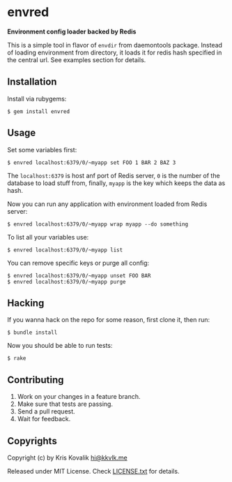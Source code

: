 # envred

**Environment config loader backed by Redis**

This is a simple tool in flavor of `envdir` from daemontools package. Instead of
loading environment from directory, it loads it for redis hash specified in
the central url. See examples section for details.

## Installation

Install via rubygems:

    $ gem install envred

## Usage

Set some variables first:

    $ envred localhost:6379/0/~myapp set FOO 1 BAR 2 BAZ 3

The `localhost:6379` is host anf port of Redis server, `0` is the number of
the database to load stuff from, finally, `myapp` is the key which keeps
the data as hash.

Now you can run any application with environment loaded from Redis server:

    $ envred localhost:6379/0/~myapp wrap myapp --do something

To list all your variables use:

    $ envred localhost:6379/0/~myapp list

You can remove specific keys or purge all config:

    $ envred localhost:6379/0/~myapp unset FOO BAR
    $ envred localhost:6379/0/~myapp purge

## Hacking

If you wanna hack on the repo for some reason, first clone it, then run:

    $ bundle install

Now you should be able to run tests:

    $ rake

## Contributing

1. Work on your changes in a feature branch.
2. Make sure that tests are passing.
3. Send a pull request.
4. Wait for feedback.

## Copyrights

Copyright (c) by Kris Kovalik <hi@kkvlk.me>

Released under MIT License. Check [LICENSE.txt](LICENSE.txt) for details.
